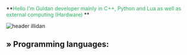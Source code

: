 **<span style="color: #26B260">Hello I'm Guldan developer mainly in C++, Python and Lua as well as external computing (Hardware)</span>
**


![header illidan](https://user-images.githubusercontent.com/98873011/152193823-bf64b0bf-fb59-444b-879d-1059155690e7.gif)


## » Programming languages:

